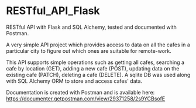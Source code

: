 # RESTful_API_Flask
RESTful API with Flask and SQL Alchemy, tested and documented with Postman.

A very simple API project which provides access to data on all the cafes in a particular city to figure out which ones are suitable for remote-work.

This API supports simple operations such as getting all cafes, searching a cafe by location (GET), adding a new cafe (POST), updating data on the existing cafe (PATCH), deleting a cafe (DELETE).
A sqlite DB was used along with SQL Alchemy ORM to store and access cafes' data. 

Documentation is created with Postman and is available here:
https://documenter.getpostman.com/view/29371258/2s9YCBsofE
